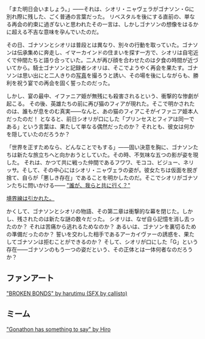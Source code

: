 <!-- title: 慎ましき終焉、不穏なる始まり -->
<!-- relationship: It's Complicated -->

「また明日会いましょう。」――それは、シオリ・ニャヴェラがゴナソン・Gに別れ際に残した、ごく普通の言葉だった。
リベスタルを後にする直前の、単なる再会の約束に過ぎないと思われたその一言は、しかしゴナソンの想像をはるかに超える不吉な意味を孕んでいたのだ。

その日、ゴナソンとシオリは普段とは異なり、別々の行動を取っていた。ゴナソンは伝承集めに奔走し、イマーカインドの住まいを探す一方で、シオリは自宅近くで仲間たちと語り合っていた。二人が再び顔を合わせたのは夕食の時間が近づいてから。騎士ゴナソンと記録者シオリは、そこでようやく再会を果たす。ゴナソンは思い出にと二人きりの[写真](https://www.youtube.com/watch?v=IWNcqsQxuWo&t=6859s)を撮ろうと誘い、その場を後にしながらも、勝利を祝う宴での再会を固く誓ったのだった。

しかし、宴の最中、イファニア姫が無残にも殺害されるという、衝撃的な惨劇が起こる。
その後、英雄たちの前に再び猫のフィアが現れた。そこで明かされたのは、誰もが息をのむ真実――なんと、あの猫のフィアこそがイファニア姫本人だったのだ！
となると、前日シオリが口にした「プリンセスとフィアは同一である」という言葉は、果たして単なる偶然だったのか？ それとも、彼女は何かを隠していたのだろうか？

「世界を正すためなら、どんなことでもする」――固い決意を胸に、ゴナソンたちは新たな旅立ちへと向かおうとしていた。その時、不気味な五つの影が姿を現した。
それは、かつて共に戦った仲間であるフワワ、モココ、ビジュー、ネリッサ。そして、その中心にはシオリ・ニャヴェラの姿が。彼女たちは仮面を脱ぎ捨て、自らが「悪しき存在」であることを明かしたのだ。そこでシオリがゴナソンたちに問いかける――
["誰が、我らと共に行く？"](https://youtu.be/IWNcqsQxuWo?t=7795)

[境界線は引かれた。](#embed:https://youtu.be/IWNcqsQxuWo?t=7747)

かくして、ゴナソンとシオリの物語、その第二章は衝撃的な幕を閉じた。しかし、残されたのは新たな謎の数々だった。
シオリは、なぜ自ら記憶を消し去ったのか？ それは苦痛から逃れるためなのか？ あるいは、ゴナソンを裏切るための準備だったのか？
誓いを交わした相手であるアーカイヴァーの誘惑を、果たしてゴナソンは拒むことができるのか？
そして、シオリが口にした「G」という存在――ゴナソンのもう一つの姿だという、その正体とは一体何者なのだろうか？

## ファンアート

["BROKEN BONDS" by harutimu (SFX by callisto)](https://x.com/harutimu_415/status/1921663069068906634)

## ミーム

["Gonathon has something to say" by Hiro](https://x.com/hiroavrs/status/1923420440363413772)
